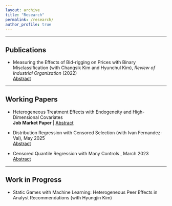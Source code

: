```yaml
---
layout: archive
title: "Research"
permalink: /research/
author_profile: true
---
```


<section class="page__content" itemprop="text">
<hr>

<h2 id="publications">Publications</h2>

<ul>
  <li>
    <a href="https://link.springer.com/article/10.1007/s11151-022-09876-9" style="text-decoration:none" target="_blank">
      Measuring the Effects of Bid-rigging on Prices with Binary Misclassification
    </a> (with Changsik Kim and Hyunchul Kim),
    <em>Review of Industrial Organization</em> (2022)
    <br>
    <a href="#/" style="color:black; text-decoration:underline" onclick="visib('pub1')">Abstract</a>
  </li>
</ul>

<div id="pub1" style="display: none; background-color: #F1F1F1; color: #666; padding: 10px">
  The binary indicator of collusion is the key ingredient in estimating overcharges from bid-rigging with a regression-based approach.
  We develop a method for examining the effects of misclassification error in the indicator of bid-rigging status on estimates of damages from collusion.
  We derive partial identification of the regression model of winning bids in public procurement auctions and provide informative bounds on the price effects of bid-rigging.
  We find that the bounds are tight when placing a plausible restriction on the extent of measurement errors.
  Our findings show that relaxing the nondifferential assumption about misclassification errors leads to wider bounds.
</div>


<hr>
<h2 id="working-papers">Working Papers</h2>

<ul>
  <li>
    <a href="https://www.dropbox.com/scl/fi/qb78aivj26uuweza6kgun/JMP_Seoyun_Hong.pdf?rlkey=en9drc7f1uj1r66l5bbf6wqh0&dl=0"
       style="text-decoration:none" target="_blank">
       Heterogeneous Treatment Effects with Endogeneity and High-Dimensional Covariates
    </a>
    <br><b>Job Market Paper</b> |
    <a href="#/" style="color:black; text-decoration:underline" onclick="visib('jmp')">Abstract</a>
  </li>
</ul>

<div id="jmp" style="display: none; background-color: #F1F1F1; color: #666; padding: 10px">
  This paper develops estimation and inference for heterogeneous treatment effects by observed covariates in settings with an endogenous treatment and high-dimensional covariates.
  The goal is to provide valid inference when effect heterogeneity is high-dimensional and discovered from the data using machine learning, rather than restricted to a few prespecified covariates.
  I estimate heterogeneous treatment effects by interacting the treatment with all covariates and select the relevant interactions with a variable selection method.
  I address endogeneity with instrumental variables and uncover new patterns in treatment effects.
  In an application to Head Start, a public early childhood education program, I examine complementarities between center characteristics and children's background, while prior work has considered center or child characteristics in isolation.
  The proposed method reveals that frequent home visits are most helpful for children who likely need additional support, such as those with teen mothers or in high-risk households.
  Transportation services deliver larger gains for children who may face access barriers.
</div>


<ul>
  <li>
    <a href="https://arxiv.org/abs/2505.10814" style="text-decoration:none" target="_blank">
      Distribution Regression with Censored Selection
    </a> (with Ivan Fernandez-Val), May 2025
    <br>
    <a href="#/" style="color:black; text-decoration:underline" onclick="visib('dr')">Abstract</a>
  </li>
</ul>

<div id="dr" style="display: none; background-color: #F1F1F1; color: #666; padding: 10px">
  We develop a distribution regression model with a censored selection rule, offering a semi-parametric generalization of the Heckman selection model.
  Our approach applies to the entire distribution, extends beyond the mean or median, accommodates non-Gaussian error structures, and allows heterogeneous effects of covariates on both selection and outcome distributions.
  By employing a censored selection rule, our model can uncover richer selection patterns according to both outcome and selection variables, compared to the binary selection case.
  We analyze identification, estimation, and inference of model functionals such as sorting parameters and distributions purged of sample selection.
  An application to labor supply using data from the UK reveals different selection patterns into full-time and overtime work across gender, marital status, and time.
  Additionally, decompositions of wage distributions by gender show that selection effects contribute to a decrease in the observed gender wage gap at low quantiles and an increase in the gap at high quantiles for full-time workers.
  The observed gender wage gap among overtime workers is smaller, which may be driven by different selection behaviors into overtime work across genders.
</div>


<ul>
  <li>
    <a href="https://arxiv.org/abs/2303.02784" style="text-decoration:none" target="_blank">
      Censored Quantile Regression with Many Controls
    </a>, March 2023
    <br>
    <a href="#/" style="color:black; text-decoration:underline" onclick="visib('cqr')">Abstract</a>
  </li>
</ul>

<div id="cqr" style="display: none; background-color: #F1F1F1; color: #666; padding: 10px">
  This paper develops estimation and inference methods for censored quantile regression models with high-dimensional controls.
  The methods are based on the application of double/debiased machine learning (DML) framework to the censored quantile regression estimator of Buchinsky and Hahn (1998).
  I provide valid inference for low-dimensional parameters of interest in the presence of high-dimensional nuisance parameters when implementing machine learning estimators.
  The proposed estimator is shown to be consistent and asymptotically normal.
  The performance of the estimator with high-dimensional controls is illustrated with numerical simulation and an empirical application that examines the effect of 401(k) eligibility on savings.
</div>


<hr>
<h2 id="work-in-progress">Work in Progress</h2>

<ul>
  <li>
    Static Games with Machine Learning: Heterogeneous Peer Effects in Analyst Recommendations
    (with Hyungjin Kim)
  </li>
</ul>

<script>
function visib(id) {
  var x = document.getElementById(id);
  if (x.style.display === "none") {
    x.style.display = "block";
  } else {
    x.style.display = "none";
  }
}
</script>

</section>
